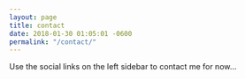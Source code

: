 ```yaml
---
layout: page
title: contact
date: 2018-01-30 01:05:01 -0600
permalink: "/contact/"
---
```


Use the social links on the left sidebar to contact me for now...
